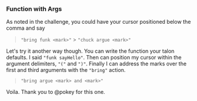 ### Function with Args

As noted in the challenge, you could have your cursor positioned below the comma and say

> `"bring funk <mark>"` > `"chuck argue <mark>"`

Let's try it another way though. You can write the function your talon defaults. I said `"funk sayHello"`. Then can position my cursor within the argument delimiters, `"("` and `")"`. Finally I can address the marks over the first and third arguments with the `"bring"` action.

> `"bring argue <mark> and <mark>"`

Voila. Thank you to @pokey for this one.
